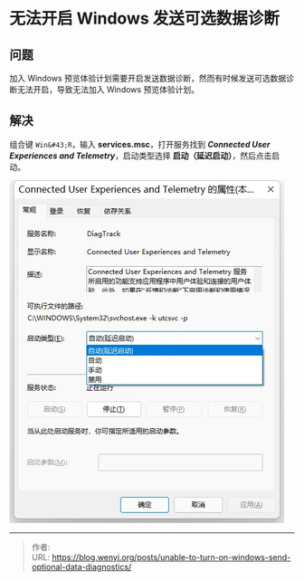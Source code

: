# 无法开启 Windows 发送可选数据诊断

## 问题

加入 Windows 预览体验计划需要开启发送数据诊断，然而有时候发送可选数据诊断无法开启，导致无法加入 Windows 预览体验计划。

## 解决

组合键 `Win&#43;R`，输入 **services.msc**，打开服务找到 _**Connected User Experiences and Telemetry**_，启动类型选择 **启动（延迟启动）**，然后点击启动。

![Connected User Experiences and Telemetry](1.webp)


---

> 作者:   
> URL: https://blog.wenyi.org/posts/unable-to-turn-on-windows-send-optional-data-diagnostics/  

